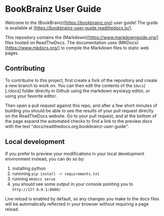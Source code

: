 # BookBrainz User Guide

Welcome to the (BookBrainz)[https://bookbrainz.org] user guide!
The guide is available at [https://bookbrainz-user-guide.readthedocs.io/].


This repository contains the (Markdown)[https://www.markdownguide.org/] files hosted on ReadTheDocs.
The documentation uses (MKDocs)[https://www.mkdocs.org/] to compile the Markdown files to static web pages.

## Contributing

To contributre to this project, first create a fork of the repository and create a new branch to work on. You can then edit the contents of the (`docs`)[./docs] folder directly in Github using the markdown wysiwyg editor, or using your favorite editor.

Then open a pull request against this repo, and after a few short minutes of building you should be able to see the results of your pull request directly on the ReadTheDocs website.
Go to your pull request, and at the bottom of the page expand the automated checks to find a link to the preview docs with the text "docs/readthedocs.org:bookbrainz-user-guide".

## Local development
If you prefer to preview your modifications in your local development environment instead, you can do so by:
1. installing python
2. runnning `pip install -r requirements.txt`
3. running `mkdocs serve`
4. you should see some output in your console pointing you to `http://127.0.0.1:8000/`

Live reload is enabled by default, so any changes you make to the docs files will be automatically reflected in your browser without requiring a page reload.